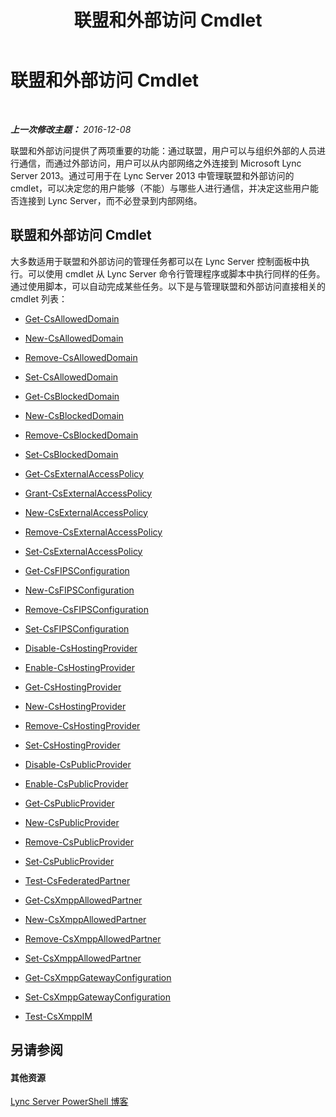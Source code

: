 ﻿---
title: 联盟和外部访问 Cmdlet
TOCTitle: 联盟和外部访问 Cmdlet
ms:assetid: 4a384a57-257f-47a6-98d9-54cea2c647b7
ms:mtpsurl: https://technet.microsoft.com/zh-cn/library/Gg415651(v=OCS.15)
ms:contentKeyID: 49312754
ms.date: 12/10/2016
mtps_version: v=OCS.15
ms.translationtype: HT
---

# 联盟和外部访问 Cmdlet

 

_**上一次修改主题：** 2016-12-08_

联盟和外部访问提供了两项重要的功能：通过联盟，用户可以与组织外部的人员进行通信，而通过外部访问，用户可以从内部网络之外连接到 Microsoft Lync Server 2013。通过可用于在 Lync Server 2013 中管理联盟和外部访问的 cmdlet，可以决定您的用户能够（不能）与哪些人进行通信，并决定这些用户能否连接到 Lync Server，而不必登录到内部网络。

## 联盟和外部访问 Cmdlet

大多数适用于联盟和外部访问的管理任务都可以在 Lync Server 控制面板中执行。可以使用 cmdlet 从 Lync Server 命令行管理程序或脚本中执行同样的任务。通过使用脚本，可以自动完成某些任务。以下是与管理联盟和外部访问直接相关的 cmdlet 列表：

  - [Get-CsAllowedDomain](get-csalloweddomain.md)

  - [New-CsAllowedDomain](new-csalloweddomain.md)

  - [Remove-CsAllowedDomain](remove-csalloweddomain.md)

  - [Set-CsAllowedDomain](set-csalloweddomain.md)

  - [Get-CsBlockedDomain](get-csblockeddomain.md)

  - [New-CsBlockedDomain](new-csblockeddomain.md)

  - [Remove-CsBlockedDomain](remove-csblockeddomain.md)

  - [Set-CsBlockedDomain](set-csblockeddomain.md)

  - [Get-CsExternalAccessPolicy](get-csexternalaccesspolicy.md)

  - [Grant-CsExternalAccessPolicy](grant-csexternalaccesspolicy.md)

  - [New-CsExternalAccessPolicy](new-csexternalaccesspolicy.md)

  - [Remove-CsExternalAccessPolicy](remove-csexternalaccesspolicy.md)

  - [Set-CsExternalAccessPolicy](set-csexternalaccesspolicy.md)

  - [Get-CsFIPSConfiguration](get-csfipsconfiguration.md)

  - [New-CsFIPSConfiguration](new-csfipsconfiguration.md)

  - [Remove-CsFIPSConfiguration](remove-csfipsconfiguration.md)

  - [Set-CsFIPSConfiguration](set-csfipsconfiguration.md)

  - [Disable-CsHostingProvider](disable-cshostingprovider.md)

  - [Enable-CsHostingProvider](enable-cshostingprovider.md)

  - [Get-CsHostingProvider](get-cshostingprovider.md)

  - [New-CsHostingProvider](new-cshostingprovider.md)

  - [Remove-CsHostingProvider](remove-cshostingprovider.md)

  - [Set-CsHostingProvider](set-cshostingprovider.md)

  - [Disable-CsPublicProvider](disable-cspublicprovider.md)

  - [Enable-CsPublicProvider](enable-cspublicprovider.md)

  - [Get-CsPublicProvider](get-cspublicprovider.md)

  - [New-CsPublicProvider](new-cspublicprovider.md)

  - [Remove-CsPublicProvider](remove-cspublicprovider.md)

  - [Set-CsPublicProvider](set-cspublicprovider.md)

  - [Test-CsFederatedPartner](test-csfederatedpartner.md)

  - [Get-CsXmppAllowedPartner](get-csxmppallowedpartner.md)

  - [New-CsXmppAllowedPartner](new-csxmppallowedpartner.md)

  - [Remove-CsXmppAllowedPartner](remove-csxmppallowedpartner.md)

  - [Set-CsXmppAllowedPartner](set-csxmppallowedpartner.md)

  - [Get-CsXmppGatewayConfiguration](get-csxmppgatewayconfiguration.md)

  - [Set-CsXmppGatewayConfiguration](set-csxmppgatewayconfiguration.md)

  - [Test-CsXmppIM](test-csxmppim.md)

## 另请参阅

#### 其他资源

[Lync Server PowerShell 博客](http://go.microsoft.com/fwlink/?linkid=203150%26clcid=0x804)

